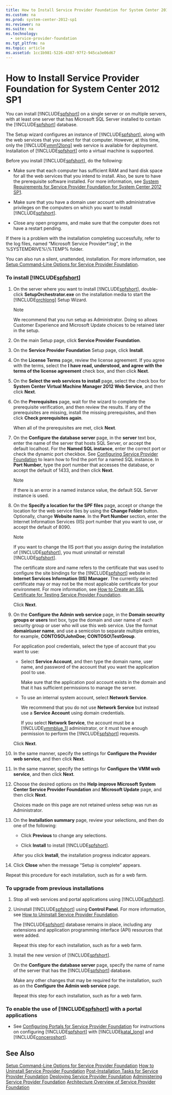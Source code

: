 ```yaml
---
title: How to Install Service Provider Foundation for System Center 2012 SP1
ms.custom: na
ms.prod: system-center-2012-sp1
ms.reviewer: na
ms.suite: na
ms.technology: 
  - service-provider-foundation
ms.tgt_pltfrm: na
ms.topic: article
ms.assetid: 1cc1b981-5226-4387-97f2-945ca3e06d67
---
```

# How to Install Service Provider Foundation for System Center 2012 SP1
You can install [!INCLUDE[spfshort](./Token/spfshort_md.md)] on a single server or on multiple servers, with at least one server that has Microsoft SQL Server installed to contain the [!INCLUDE[spfshort](./Token/spfshort_md.md)] database.

The Setup wizard configures an instance of [!INCLUDE[spfshort](./Token/spfshort_md.md)], along with the web services that you select for that computer. However, at this time, only the [!INCLUDE[vmm12long](./Token/vmm12long_md.md)] web service is available for deployment. Installation of [!INCLUDE[spfshort](./Token/spfshort_md.md)] onto a virtual machine is supported.

Before you install [!INCLUDE[spfshort](./Token/spfshort_md.md)], do the following:

-   Make sure that each computer has sufficient RAM and hard disk space for all the web services that you intend to install. Also, be sure to have the prerequisite software installed. For more information, see [System Requirements for Service Provider Foundation for System Center 2012 SP1](./System-Requirements-for-Service-Provider-Foundation-for-System-Center-2012-SP1.md).

-   Make sure that you have a domain user account with administrative privileges on the computers on which you want to install [!INCLUDE[spfshort](./Token/spfshort_md.md)].

-   Close any open programs, and make sure that the computer does not have a restart pending.

If there is a problem with the installation completing successfully, refer to the log files, named “Microsoft Service Provider\*.log”, in the %SYSTEMDRIVE%\\%TEMP%  folder.

You can also run a silent, unattended, installation. For more information, see [Setup Command-Line Options for Service Provider Foundation](./Setup-Command-Line-Options-for-Service-Provider-Foundation.md).

### To install [!INCLUDE[spfshort](./Token/spfshort_md.md)]

1.  On the server where you want to install [!INCLUDE[spfshort](./Token/spfshort_md.md)], double\-click **SetupOrchestrator.exe** on the installation media to start the [!INCLUDE[orchlong](./Token/orchlong_md.md)] Setup Wizard.

    > [!NOTE]
    > We recommend that you run setup as Administrator. Doing so allows Customer Experience and Microsoft Update choices to be retained later in the setup.

2.  On the main Setup page, click **Service Provider Foundation**.

3.  On the **Service Provider Foundation** Setup page, click **Install**.

4.  On the **License Terms** page, review the license agreement. If you agree with the terms, select the **I have read, understood, and agree with the terms of the license agreement** check box, and then click **Next**.

5.  On the **Select the web services to install** page, select the check box for **System Center Virtual Machine Manager 2012 Web Service**, and then click **Next**.

6.  On the **Prerequisites** page, wait for the wizard to complete the prerequisite verification, and then review the results. If any of the prerequisites are missing, install the missing prerequisites, and then click **Check prerequisites again**.

    When all of the prerequisites are met, click **Next**.

7.  On the **Configure the database server** page, in the **server** text box, enter the name of the server that hosts SQL Server, or accept the default localhost. For the **Named SQL instance**, enter the correct port or check the dynamic port checkbox. See [Configuring Service Provider Foundation](http://blogs.msdn.com/b/nick_meader/archive/2014/08/22/configuring-service-provider-foundation.aspx) to learn how to find the port for a named SQL instance. In **Port Number**, type the port number that accesses the database, or accept the default of 1433, and then click **Next**.

    > [!NOTE]
    > If there is an error in a named instance value, the default SQL Server instance is used.

8.  On the **Specify a location for the SPF files** page, accept or change the location for the web service files by using the **Change Folder** button. Optionally, change **Website name**. In the **Port Number** section, enter the Internet Information Services \(IIS\) port number that you want to use, or accept the default of 8090.

    > [!NOTE]
    > If you want to change the IIS port that you assign during the installation of [!INCLUDE[spfshort](./Token/spfshort_md.md)], you must uninstall or reinstall [!INCLUDE[spfshort](./Token/spfshort_md.md)].

    The certificate store and name refers to the certificate that was used to configure the site bindings for the [!INCLUDE[spfshort](./Token/spfshort_md.md)] website in **Internet Services Information \(IIS\) Manager**. The currently selected certificate may or may not be the most applicable certificate for your environment. For more information, see [How to Create an SSL Certificate for Testing Service Provider Foundation](./How-to-Create-an-SSL-Certificate-for-Testing-Service-Provider-Foundation.md).

    Click **Next**.

9. On the **Configure the Admin web service** page, in the **Domain security groups or users** text box, type the domain and user name of each security group or user who will use this web service. Use the format **domain\\user name**, and use a semicolon to separate multiple entries, for example, **CONTOSO\\JohnDoe; CONTOSO\\TestGroup**.

    For application pool credentials, select the type of account that you want to use:

    -   Select **Service Account**, and then type the domain name, user name, and password of the account that you want the application pool to use.

        Make sure that the application pool account exists in the domain and that it has sufficient permissions to manage the server.

    -   To use an internal system account, select **Network Service**.

        We recommend that you do not use **Network Service** but instead use a **Service Account** using domain credentials.

        If you select **Network Service**, the account must be a [!INCLUDE[vmmblue_1](./Token/vmmblue_1_md.md)] administrator, or it must have enough permission to perform the [!INCLUDE[spfshort](./Token/spfshort_md.md)] requests.

    Click **Next**.

10. In the same manner, specify the settings for **Configure the Provider web service**, and then click **Next**.

11. In the same manner, specify the settings for **Configure the VMM web service**, and then click **Next**.

12. Choose the desired options on the **Help improve Microsoft System Center Service Provider Foundation** and **Microsoft Update** page, and then click **Next**.

    Choices made on this page are not retained unless setup was run as Administrator.

13. On the **Installation summary** page, review your selections, and then do one of the following:

    -   Click **Previous** to change any selections.

    -   Click **Install** to install [!INCLUDE[spfshort](./Token/spfshort_md.md)].

    After you click **Install**, the installation progress indicator appears.

14. Click **Close** when the message “Setup is complete” appears.

Repeat this procedure for each installation, such as for a web farm.

### To upgrade from previous installations

1.  Stop all web services and portal applications using [!INCLUDE[spfshort](./Token/spfshort_md.md)].

2.  Uninstall [!INCLUDE[spfshort](./Token/spfshort_md.md)] using **Control Panel**. For more information, see [How to Uninstall Service Provider Foundation](./How-to-Uninstall-Service-Provider-Foundation.md).

    The [!INCLUDE[spfshort](./Token/spfshort_md.md)] database remains in place, including any extensions and application programming interface \(API\) resources that were added.

    Repeat this step for each installation, such as for a web farm.

3.  Install the new version of [!INCLUDE[spfshort](./Token/spfshort_md.md)].

    On the **Configure the database server** page, specify the name of name of the server that has the [!INCLUDE[spfshort](./Token/spfshort_md.md)] database.

    Make any other changes that may be required for the installation, such as on the **Configure the Admin web service** page.

    Repeat this step for each installation, such as for a web farm.

### To enable the use of [!INCLUDE[spfshort](./Token/spfshort_md.md)] with a portal applications

-   See [Configuring Portals for Service Provider Foundation](./Configuring-Portals-for-Service-Provider-Foundation.md) for instructions on configuring [!INCLUDE[spfshort](./Token/spfshort_md.md)] with [!INCLUDE[katal_long](./Token/katal_long_md.md)] and [!INCLUDE[conceroshort](./Token/conceroshort_md.md)].

## See Also
[Setup Command-Line Options for Service Provider Foundation](./Setup-Command-Line-Options-for-Service-Provider-Foundation.md)
[How to Uninstall Service Provider Foundation](./How-to-Uninstall-Service-Provider-Foundation.md)
[Post-Installation Tasks for Service Provider Foundation](./Post-Installation-Tasks-for-Service-Provider-Foundation.md)
[Deploying Service Provider Foundation](./Deploying-Service-Provider-Foundation.md)
[Administering Service Provider Foundation](./Administering-Service-Provider-Foundation.md)
[Architecture Overview of Service Provider Foundation](./Architecture-Overview-of-Service-Provider-Foundation.md)



